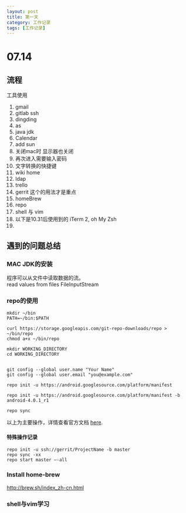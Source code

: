```yaml
---
layout: post
title: 第一天
category: 工作记录
tags: [工作记录]
---
```


# 07.14

## 流程

工具使用

1. gmail
2. gitlab  ssh
3. dingding
4. as
5. java jdk 
6. Calendar
7. add sun
8. 关闭mac时 显示器也关闭
9. 再次进入需要输入密码
10. 文字转换的快捷键
11. wiki home 
12. ldap
13. trello 
14. gerrit 这个的用法才是重点
15. homeBrew
16. repo
17. shell 与 vim
18. 以下是10.31后使用到的 iTerm 2, oh My Zsh
19. 

## 遇到的问题总结

### MAC JDK的安装

程序可以从文件中读取数据的流。  
read values from files FileInputStream  

### repo的使用

```
mkdir ~/bin
PATH=~/bin:$PATH

curl https://storage.googleapis.com/git-repo-downloads/repo > ~/bin/repo
chmod a+x ~/bin/repo

mkdir WORKING_DIRECTORY
cd WORKING_DIRECTORY


git config --global user.name "Your Name"
git config --global user.email "you@example.com"

repo init -u https://android.googlesource.com/platform/manifest

repo init -u https://android.googlesource.com/platform/manifest -b android-4.0.1_r1

repo sync
```

以上为主要操作，详情查看官方文档
[here](https://source.android.com/source/downloading.html).

#### 特殊操作记录

```
repo init -u ssh://gerrit/ProjectName -b master
repo sync -xx
repo start master —-all
``` 

### Install home-brew

http://brew.sh/index_zh-cn.html

### shell与vim学习  



